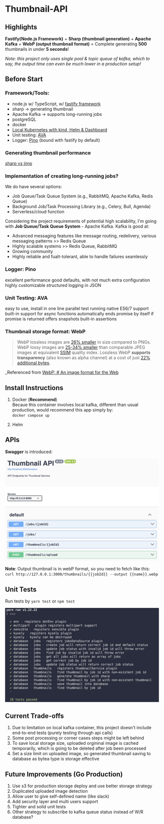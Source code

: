 # Thumbnail-API

## Highlights

**Fastify(Node.js Framework)** + **Sharp (thumbnail generation)** + **Apache Kafka** + **WebP (output thumbnail format)** = Complete generating **500** thumbnails in under **5 seconds**!

_Note: this project only uses single pool & topic queue of kafka, which to say, the output time can even be much lower in a production setup!_

## Before Start

### Framework/Tools:

- node.js w/ TypeScript, w/ [fastify framework](https://fastify.dev/)
- sharp -> generating thumbnail
- Apache Kafka -> supports long-running jobs
- postgreSQL
- docker
- [Local Kubernetes with kind, Helm & Dashboard](https://medium.com/@munza/local-kubernetes-with-kind-helm-dashboard-41152e4b3b3d)
- Unit testing: [AVA](https://github.com/avajs/ava?tab=readme-ov-file)
- Logger: [Pino](https://github.com/pinojs/pino) (bound with fastify by default)

### Generating thumbnail performance

[sharp vs jimp](https://www.peterbe.com/plog/sharp-vs-jimp)

### Implementation of creating long-running jobs?

We do have several options:

- Job Queue/Task Queue System (e.g., RabbitMQ, Apache Kafka, Redis Queue)
- Background Job/Task Processing Library (e.g., Celery, Bull, Agenda)
- Serverless/cloud function

Considering the project requirements of potential high scalability, I'm going with **Job Queue/Task Queue System** - Apache Kafka.
Kafka is good at:

- Advanced messaging features like message routing, redelivery, various messaging patterns >> Redis Queue
- Highly scalable systems >> Redis Queue, RabbitMQ
- Growing community
- Highly reliable and fualt-tolerant, able to handle failures seamlessly

### Logger: Pino

excellent performance
good defaults, with not much extra configuration
highly customizable
structured logging in JSON

### Unit Testing: AVA

easy to use, install in one line
parallel test running
native ES6/7 support
built-in support for async functions
automatically ends promise by itself if promise is returned
offers snapshots
built-in assertions

### Thumbnail storage format: WebP

> WebP lossless images are [26% smaller](https://developers.google.com/speed/webp/docs/webp_lossless_alpha_study#results) in size compared to PNGs. WebP lossy images are [25-34% smaller](https://developers.google.com/speed/webp/docs/webp_study) than comparable JPEG images at equivalent [SSIM](https://en.wikipedia.org/wiki/Structural_similarity) quality index.
> Lossless WebP **supports transparency** (also known as alpha channel) at a cost of just [22% additional bytes](https://developers.google.com/speed/webp/docs/webp_lossless_alpha_study#results).

\_Referenced from [WebP: # An image format for the Web](https://developers.google.com/speed/webp#:~:text=WebP%20lossless%20images%20are%2026,of%20just%2022%25%20additional%20bytes.)

## Install Instructions

1. Docker (**Recommend**) <br/>
   Becaue this container involves local kafka, different than usual production, would recommend this app simply by: <br />
   `docker compose up`

2. Helm

## APIs

**Swagger** is introduced:

![Swagger](./screenshots/swagger.png)

**Note**:
Output thumbnail is in webP format, so you need to fetch like this: <br />
`curl http://127.0.0.1:3000/thumbnails/{{jobId}} --output {{name}}.webp`

## Unit Tests

Run tests by `yarn test` or `npm test`

![Tests](./screenshots/tests.png)

## Current Trade-offs

1. Due to limitation on local kafka container, this project doesn't include end-to-end tests (purely testing through api calls)
2. Some post processing or corner cases steps might be left behind
3. To save local storage size, uploaded orgininal image is cached temporarily, which is going to be deleted after job been processed
4. Set a size limit on uploaded image, so generated thumbnail saving to database as bytea type is storage effective

## Future Improvements (Go Production)

1. Use s3 for production storage deploy and use better storage strategy
2. Duplicated uploaded image detection
3. Allow user to give self-defined name (like slack)
4. Add security layer and multi users support
5. Tighter and solid unit tests
6. Other strategy to subscribe to kafka queue status instead of W/R database?
